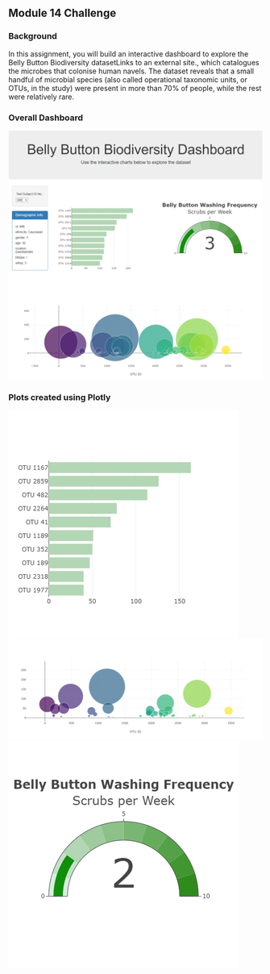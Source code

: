 ## Module 14 Challenge

### Background
In this assignment, you will build an interactive dashboard to explore the Belly Button Biodiversity datasetLinks to an external site., which catalogues the microbes that colonise human navels.
The dataset reveals that a small handful of microbial species (also called operational taxonomic units, or OTUs, in the study) were present in more than 70% of people, while the rest were relatively rare.

### Overall Dashboard
![Alt text](https://github.com/sookie22/belly_button_challenge/blob/acd4cc395b099219c4fa083300ba4f7160ccbaaa/Plots/Overall%20Dashboard.png)

### Plots created using Plotly 
![Alt text](https://github.com/sookie22/belly_button_challenge/blob/acd4cc395b099219c4fa083300ba4f7160ccbaaa/Plots/Horizontal%20Bar%20Chart.png)
![Alt text](https://github.com/sookie22/belly_button_challenge/blob/acd4cc395b099219c4fa083300ba4f7160ccbaaa/Plots/Bubble%20Chart.png)
![Alt text](https://github.com/sookie22/belly_button_challenge/blob/acd4cc395b099219c4fa083300ba4f7160ccbaaa/Plots/Gauge%20Chart.png)

